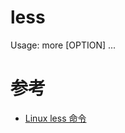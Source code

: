 less
====
Usage: more [OPTION] <FILE>...

# 参考
 * [Linux less 命令](https://www.runoob.com/linux/linux-comm-less.html)
